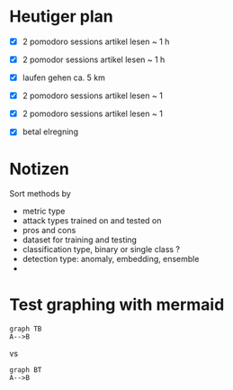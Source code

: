 # Heutiger plan
- [x] 2 pomodoro sessions artikel lesen ~ 1 h
- [x] 2 pomodor sessions artikel lesen ~ 1 h 
- [x] laufen gehen ca. 5 km 
- [x] 2 pomodoro sessions artikel lesen ~ 1
- [x] 2 pomodoro sessions artikel lesen ~ 1
- [x] betal elregning 


# Notizen 

Sort methods by 
- metric type 
- attack types trained on and tested on 
- pros and cons 
- dataset for training and testing 
- classification type, binary or single class ? 
- detection type: anomaly, embedding, ensemble
- 
# Test graphing with mermaid
```mermaid
graph TB
A-->B
```

vs 
```mermaid
graph BT
A-->B
```
